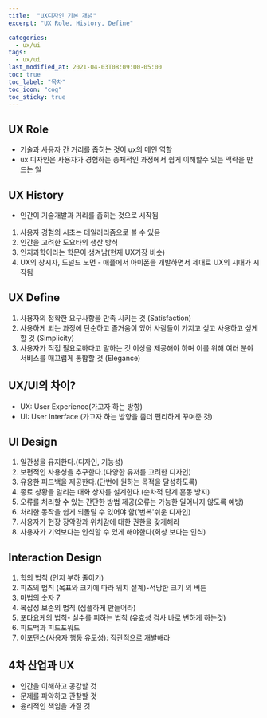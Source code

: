 ```yaml
---
title:  "UX디자인 기본 개념"
excerpt: "UX Role, History, Define"

categories:
  - ux/ui
tags:
  - ux/ui
last_modified_at: 2021-04-03T08:09:00-05:00
toc: true
toc_label: "목차"
toc_icon: "cog"
toc_sticky: true
---
```


## UX Role
- 기술과 사용자 간 거리를 좁히는 것이 ux의 메인 역할
- ux 디자인은 사용자가 경험하는 총체적인 과정에서 쉽게 이해할수 있는 맥락을 만드는 일

## UX History
- 인간이 기술개발과 거리를 좁히는 것으로 시작됨
1. 사용자 경험의 시초는 테일러리즘으로 볼 수 있음
2. 인간을 고려한 도요타의 생산 방식
3. 인지과학이라는 학문이 생겨남(현재 UX가장 비슷)
4. UX의 창시자, 도널드 노먼 - 애플에서 아이폰을 개발하면서 제대로 UX의 시대가 시작됨

## UX Define
1. 사용자의 정확한 요구사항을 만족 시키는 것 (Satisfaction)
2. 사용하게 되는 과정에 단순하고 즐거움이 있어 사람들이 가지고 싶고 사용하고 싶게 할 것 (Simplicity) 
3. 사용자가 직접 필요로하다고 말하는 것 이상을 제공해야 하며 이를 위해 여러 분야 서비스를 매끄럽게 통합할 것 (Elegance)

## UX/UI의 차이?
- UX: User Experience(가고자 하는 방향) 
- UI: User Interface (가고자 하는 방향을 좀더 편리하게 꾸며준 것)

## UI Design
1. 일관성을 유지한다.(디자인, 기능성)
2. 보편적인 사용성을 추구한다.(다양한 유저를 고려한 디자인)  
3. 유용한 피드백을 제공한다.(단번에 원하는 목적을 달성하도록)
4. 종료 상황을 알리는 대화 상자를 설계한다.(순차적 단계 혼동 방지)
5. 오류를 처리할 수 있는 간단한 방법 제공(오류는 가능한 일어나지 않도록 예방)
6. 처리한 동작을 쉽게 되돌릴 수 있어야 함('번복'쉬운 디자인)
7. 사용자가 현장 장악감과 위치감에 대한 권한을 갖게해라
8. 사용자가 기억보다는 인식할 수 있게 해야한다(회상 보다는 인식)

## Interaction Design
1. 힉의 법칙 (인지 부하 줄이기)
2. 피츠의 법칙 (목표와 크기에 따라 위치 설계)-적당한 크기 의 버튼
3. 마법의 숫자 7
4. 복잡성 보존의 법칙 (심플하게 만들어라)
5. 포타요케의 법칙- 실수를 피하는 법칙 (유효성 검사 바로 변하게 하는것)
6. 피드백과 피드포워드
7. 어포던스(사용자 행동 유도성): 직관적으로 개발해라

## 4차 산업과 UX
- 인간을 이해하고 공감할 것
- 문제를 파악하고 관찰할 것
- 윤리적인 책임을 가질 것

